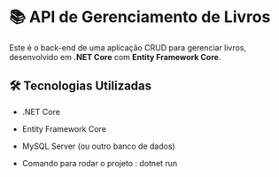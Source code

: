 # 📚 API de Gerenciamento de Livros

Este é o back-end de uma aplicação CRUD para gerenciar livros, desenvolvido em **.NET Core** com **Entity Framework Core**.

## 🛠 Tecnologias Utilizadas

- .NET Core
- Entity Framework Core
- MySQL Server (ou outro banco de dados)

- Comando para rodar o projeto : dotnet run
